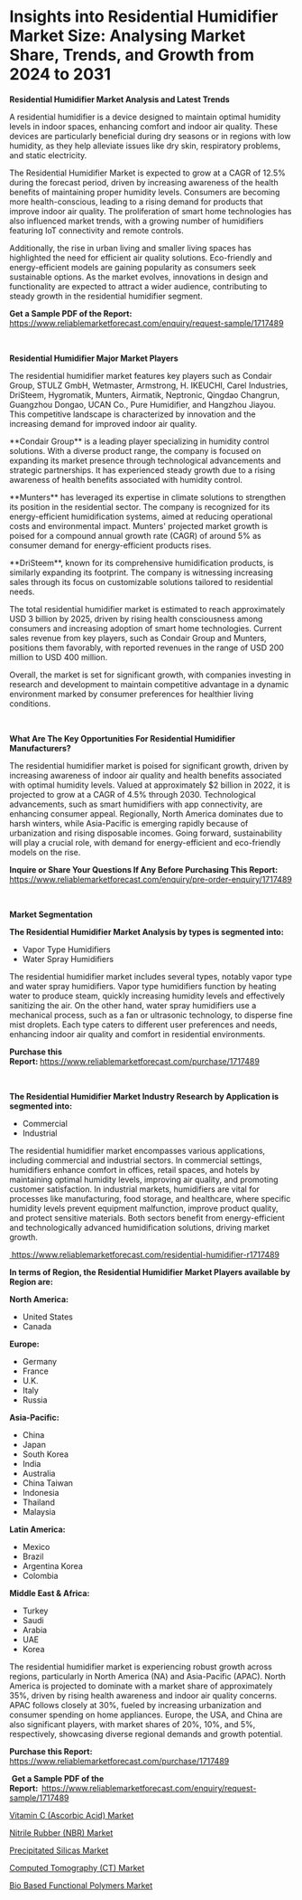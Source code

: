 <p><h1>Insights into Residential Humidifier Market Size: Analysing Market Share, Trends, and Growth from 2024 to 2031</h1></p><p><strong>Residential Humidifier Market Analysis and Latest Trends</strong></p>
<p><p>A residential humidifier is a device designed to maintain optimal humidity levels in indoor spaces, enhancing comfort and indoor air quality. These devices are particularly beneficial during dry seasons or in regions with low humidity, as they help alleviate issues like dry skin, respiratory problems, and static electricity. </p><p>The Residential Humidifier Market is expected to grow at a CAGR of 12.5% during the forecast period, driven by increasing awareness of the health benefits of maintaining proper humidity levels. Consumers are becoming more health-conscious, leading to a rising demand for products that improve indoor air quality. The proliferation of smart home technologies has also influenced market trends, with a growing number of humidifiers featuring IoT connectivity and remote controls. </p><p>Additionally, the rise in urban living and smaller living spaces has highlighted the need for efficient air quality solutions. Eco-friendly and energy-efficient models are gaining popularity as consumers seek sustainable options. As the market evolves, innovations in design and functionality are expected to attract a wider audience, contributing to steady growth in the residential humidifier segment.</p></p>
<p><strong>Get a Sample PDF of the Report:&nbsp;</strong> <a href="https://www.reliablemarketforecast.com/enquiry/request-sample/1717489?utm_campaign=1495&utm_medium=2&utm_source=Github&utm_content=ia&utm_term=14102024&utm_id=residential-humidifier">https://www.reliablemarketforecast.com/enquiry/request-sample/1717489</a></p>
<p>&nbsp;</p>
<p><strong>Residential Humidifier Major Market Players</strong></p>
<p><p>The residential humidifier market features key players such as Condair Group, STULZ GmbH, Wetmaster, Armstrong, H. IKEUCHI, Carel Industries, DriSteem, Hygromatik, Munters, Airmatik, Neptronic, Qingdao Changrun, Guangzhou Dongao, UCAN Co., Pure Humidifier, and Hangzhou Jiayou. This competitive landscape is characterized by innovation and the increasing demand for improved indoor air quality.</p><p>**Condair Group** is a leading player specializing in humidity control solutions. With a diverse product range, the company is focused on expanding its market presence through technological advancements and strategic partnerships. It has experienced steady growth due to a rising awareness of health benefits associated with humidity control.</p><p>**Munters** has leveraged its expertise in climate solutions to strengthen its position in the residential sector. The company is recognized for its energy-efficient humidification systems, aimed at reducing operational costs and environmental impact. Munters' projected market growth is poised for a compound annual growth rate (CAGR) of around 5% as consumer demand for energy-efficient products rises.</p><p>**DriSteem**, known for its comprehensive humidification products, is similarly expanding its footprint. The company is witnessing increasing sales through its focus on customizable solutions tailored to residential needs.</p><p>The total residential humidifier market is estimated to reach approximately USD 3 billion by 2025, driven by rising health consciousness among consumers and increasing adoption of smart home technologies. Current sales revenue from key players, such as Condair Group and Munters, positions them favorably, with reported revenues in the range of USD 200 million to USD 400 million.</p><p>Overall, the market is set for significant growth, with companies investing in research and development to maintain competitive advantage in a dynamic environment marked by consumer preferences for healthier living conditions.</p></p>
<p>&nbsp;</p>
<p><strong>What Are The Key Opportunities For Residential Humidifier Manufacturers?</strong></p>
<p><p>The residential humidifier market is poised for significant growth, driven by increasing awareness of indoor air quality and health benefits associated with optimal humidity levels. Valued at approximately $2 billion in 2022, it is projected to grow at a CAGR of 4.5% through 2030. Technological advancements, such as smart humidifiers with app connectivity, are enhancing consumer appeal. Regionally, North America dominates due to harsh winters, while Asia-Pacific is emerging rapidly because of urbanization and rising disposable incomes. Going forward, sustainability will play a crucial role, with demand for energy-efficient and eco-friendly models on the rise.</p></p>
<p><strong>Inquire or Share Your Questions If Any Before Purchasing This Report:</strong> <a href="https://www.reliablemarketforecast.com/enquiry/pre-order-enquiry/1717489?utm_campaign=1495&utm_medium=2&utm_source=Github&utm_content=ia&utm_term=14102024&utm_id=residential-humidifier">https://www.reliablemarketforecast.com/enquiry/pre-order-enquiry/1717489</a></p>
<p>&nbsp;</p>
<p><strong>Market Segmentation</strong></p>
<p><strong>The Residential Humidifier Market Analysis by types is segmented into:</strong></p>
<p><ul><li>Vapor Type Humidifiers</li><li>Water Spray Humidifiers</li></ul></p>
<p><p>The residential humidifier market includes several types, notably vapor type and water spray humidifiers. Vapor type humidifiers function by heating water to produce steam, quickly increasing humidity levels and effectively sanitizing the air. On the other hand, water spray humidifiers use a mechanical process, such as a fan or ultrasonic technology, to disperse fine mist droplets. Each type caters to different user preferences and needs, enhancing indoor air quality and comfort in residential environments.</p></p>
<p><strong>Purchase this Report:&nbsp;</strong><a href="https://www.reliablemarketforecast.com/purchase/1717489?utm_campaign=1495&utm_medium=2&utm_source=Github&utm_content=ia&utm_term=14102024&utm_id=residential-humidifier">https://www.reliablemarketforecast.com/purchase/1717489</a></p>
<p>&nbsp;</p>
<p><strong>The Residential Humidifier Market Industry Research by Application is segmented into:</strong></p>
<p><ul><li>Commercial</li><li>Industrial</li></ul></p>
<p><p>The residential humidifier market encompasses various applications, including commercial and industrial sectors. In commercial settings, humidifiers enhance comfort in offices, retail spaces, and hotels by maintaining optimal humidity levels, improving air quality, and promoting customer satisfaction. In industrial markets, humidifiers are vital for processes like manufacturing, food storage, and healthcare, where specific humidity levels prevent equipment malfunction, improve product quality, and protect sensitive materials. Both sectors benefit from energy-efficient and technologically advanced humidification solutions, driving market growth.</p></p>
<p><a href="https://www.reliablemarketforecast.com/residential-humidifier-r1717489?utm_campaign=1495&utm_medium=2&utm_source=Github&utm_content=ia&utm_term=14102024&utm_id=residential-humidifier">&nbsp;https://www.reliablemarketforecast.com/residential-humidifier-r1717489</a></p>
<p><strong>In terms of Region, the Residential Humidifier Market Players available by Region are:</strong></p>
<p>
    <p> <strong> North America: </strong>
        <ul>
            <li>United States</li>
            <li>Canada</li>
        </ul>
        </p> 
    <p> <strong> Europe: </strong>
        <ul>
            <li>Germany</li>
            <li>France</li>
            <li>U.K.</li>
            <li>Italy</li>
            <li>Russia</li>
        </ul>
        </p> 
    <p> <strong> Asia-Pacific: </strong>
        <ul>
            <li>China</li>
            <li>Japan</li>
            <li>South Korea</li>
            <li>India</li>
            <li>Australia</li>
            <li>China Taiwan</li>
            <li>Indonesia</li>
            <li>Thailand</li>
            <li>Malaysia</li>
        </ul>
        </p> 
    <p> <strong> Latin America: </strong>
        <ul>
            <li>Mexico</li>
            <li>Brazil</li>
            <li>Argentina Korea</li>
            <li>Colombia</li>
        </ul>
        </p> 
    <p> <strong> Middle East & Africa: </strong>
        <ul>
            <li>Turkey</li>
            <li>Saudi</li>
            <li>Arabia</li>
            <li>UAE</li>
            <li>Korea</li>
        </ul>
    </p>
    </p>
<p><p>The residential humidifier market is experiencing robust growth across regions, particularly in North America (NA) and Asia-Pacific (APAC). North America is projected to dominate with a market share of approximately 35%, driven by rising health awareness and indoor air quality concerns. APAC follows closely at 30%, fueled by increasing urbanization and consumer spending on home appliances. Europe, the USA, and China are also significant players, with market shares of 20%, 10%, and 5%, respectively, showcasing diverse regional demands and growth potential.</p></p>
<p><strong>Purchase this Report: </strong><a href="https://www.reliablemarketforecast.com/purchase/1717489?utm_campaign=1495&utm_medium=2&utm_source=Github&utm_content=ia&utm_term=14102024&utm_id=residential-humidifier">https://www.reliablemarketforecast.com/purchase/1717489</a></p>
<p>&nbsp;<strong>Get a Sample PDF of the Report:&nbsp;&nbsp;</strong><a href="https://www.reliablemarketforecast.com/enquiry/request-sample/1717489?utm_campaign=1495&utm_medium=2&utm_source=Github&utm_content=ia&utm_term=14102024&utm_id=residential-humidifier">https://www.reliablemarketforecast.com/enquiry/request-sample/1717489</a></p>
<p><strong></strong></p>
<p><p><a href="https://www.linkedin.com/pulse/vitamin-c-ascorbic-acid-market-opportunities-emerging-global-trends-4kcae?trk=public_post_embed_feed-article-content&utm_campaign=1495&utm_medium=2&utm_source=Github&utm_content=ia&utm_term=14102024&utm_id=residential-humidifier">Vitamin C (Ascorbic Acid) Market</a></p><p><a href="https://www.linkedin.com/pulse/global-nitrile-rubber-nbr-nexus-sector-confluences-regional-ebfue?utm_campaign=1495&utm_medium=2&utm_source=Github&utm_content=ia&utm_term=14102024&utm_id=residential-humidifier">Nitrile Rubber (NBR) Market</a></p><p><a href="https://www.linkedin.com/pulse/precipitated-silicas-value-chain-analysis-from-raw-materials-end-user-sgaje?trk=public_post_embed_feed-article-content&utm_campaign=1495&utm_medium=2&utm_source=Github&utm_content=ia&utm_term=14102024&utm_id=residential-humidifier">Precipitated Silicas Market</a></p><p><a href="https://www.linkedin.com/pulse/in-depth-analysis-global-computed-tomography-ct-market-scope-its-elaue?trk=public_post_embed_feed-article-content&utm_campaign=1495&utm_medium=2&utm_source=Github&utm_content=ia&utm_term=14102024&utm_id=residential-humidifier">Computed Tomography (CT) Market</a></p><p><a href="https://www.linkedin.com/pulse/bio-based-functional-polymers-market-forecast-global-trends-analysis-z8d1e?trk=public_post_embed_feed-article-content&utm_campaign=1495&utm_medium=2&utm_source=Github&utm_content=ia&utm_term=14102024&utm_id=residential-humidifier">Bio Based Functional Polymers Market</a></p></p>